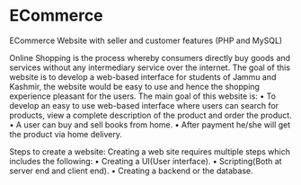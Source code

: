 # ECommerce
ECommerce Website with seller and customer features (PHP and MySQL)

Online Shopping is the process whereby consumers directly buy goods and services without any intermediary service over the internet. The goal of this website is to develop a web-based interface for students of Jammu and Kashmir, the website would be easy to use and hence the shopping experience pleasant for the users. The main goal of this website is:
• To develop an easy to use web-based interface where users can search for products, view a complete description of the product and order the product.
• A user can buy and sell books from home.
• After payment he/she will get the product via home delivery.

Steps to create a website:
Creating a web site requires multiple steps which includes the following:
• Creating a UI(User interface).
• Scripting(Both at server end and client end).
• Creating a backend or the database.
